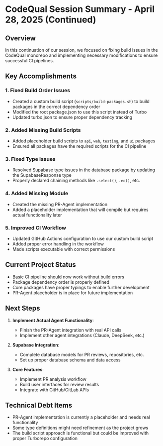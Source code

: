 # CodeQual Session Summary - April 28, 2025 (Continued)

## Overview
In this continuation of our session, we focused on fixing build issues in the CodeQual monorepo and implementing necessary modifications to ensure successful CI pipelines.

## Key Accomplishments

### 1. Fixed Build Order Issues
- Created a custom build script (`scripts/build-packages.sh`) to build packages in the correct dependency order
- Modified the root package.json to use this script instead of Turbo
- Updated turbo.json to ensure proper dependency tracking

### 2. Added Missing Build Scripts
- Added placeholder build scripts to `api`, `web`, `testing`, and `ui` packages 
- Ensured all packages have the required scripts for the CI pipeline

### 3. Fixed Type Issues
- Resolved Supabase type issues in the database package by updating the SupabaseResponse type
- Properly declared chaining methods like `.select()`, `.eq()`, etc.

### 4. Added Missing Module
- Created the missing PR-Agent implementation
- Added a placeholder implementation that will compile but requires actual functionality later

### 5. Improved CI Workflow
- Updated GitHub Actions configuration to use our custom build script
- Added proper error handling in the workflow
- Made scripts executable with correct permissions

## Current Project Status
- Basic CI pipeline should now work without build errors
- Package dependency order is properly defined
- Core packages have proper typings to enable further development
- PR-Agent placeholder is in place for future implementation

## Next Steps
1. **Implement Actual Agent Functionality**:
   - Finish the PR-Agent integration with real API calls
   - Implement other agent integrations (Claude, DeepSeek, etc.)

2. **Supabase Integration**:
   - Complete database models for PR reviews, repositories, etc.
   - Set up proper database schema and data access

3. **Core Features**:
   - Implement PR analysis workflow
   - Build user interfaces for review results
   - Integrate with GitHub/GitLab APIs

## Technical Debt Items
- PR-Agent implementation is currently a placeholder and needs real functionality
- Some type definitions might need refinement as the project grows
- The build script approach is functional but could be improved with proper Turborepo configuration
